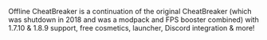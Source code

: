 
Offline CheatBreaker is a continuation of the original CheatBreaker (which was shutdown in 2018 and was a modpack and FPS booster combined) with 1.7.10 & 1.8.9 support, free cosmetics, launcher, Discord integration & more!
